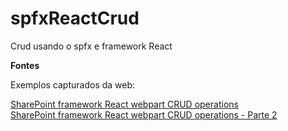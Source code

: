 # spfxReactCrud
Crud usando o spfx e framework React

<b>Fontes</b>

<p>Exemplos capturados da web:</p>
<a href="http://www.sharepointsamples.com/sharepoint-framework-react-webpart-crud-operations/">SharePoint framework React webpart CRUD operations</a>
<br/>
<a href="http://www.sharepointsamples.com/sharepoint-framework-react-webpart-crud-operations-part2/">SharePoint framework React webpart CRUD operations - Parte 2</a>
